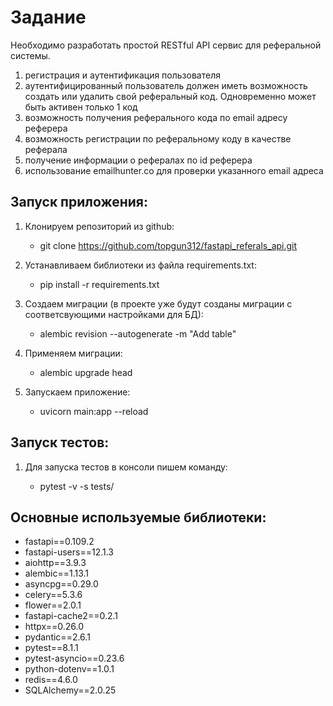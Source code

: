 # Задание
Необходимо разработать простой RESTful API сервис для реферальной системы.

1. регистрация и аутентификация пользователя
2. аутентифицированный пользователь должен иметь возможность создать или удалить свой реферальный код. Одновременно может быть активен только 1 код
3. возможность получения реферального кода по email адресу реферера
4. возможность регистрации по реферальному коду в качестве реферала
5. получение информации о рефералах по id реферера
6. использование emailhunter.co для проверки указанного email адреса


## Запуск приложения:

1. Клонируем репозиторий из github:

   - git clone https://github.com/topgun312/fastapi_referals_api.git

2. Устанавливаем библиотеки из файла requirements.txt:

   - pip install -r requirements.txt

3. Создаем миграции (в проекте уже будут созданы миграции с соответсвующими настройками для БД):

   -  alembic revision --autogenerate -m "Add table"

4. Применяем миграции:

   - alembic upgrade head

5. Запускаем приложение:

   - uvicorn main:app --reload


## Запуск тестов:

1. Для запуска тестов в консоли пишем команду:

   - pytest -v -s tests/

   
## Основные используемые библиотеки:
- fastapi==0.109.2
- fastapi-users==12.1.3
- aiohttp==3.9.3
- alembic==1.13.1
- asyncpg==0.29.0
- celery==5.3.6
- flower==2.0.1
- fastapi-cache2==0.2.1
- httpx==0.26.0
- pydantic==2.6.1
- pytest==8.1.1
- pytest-asyncio==0.23.6
- python-dotenv==1.0.1
- redis==4.6.0
- SQLAlchemy==2.0.25

